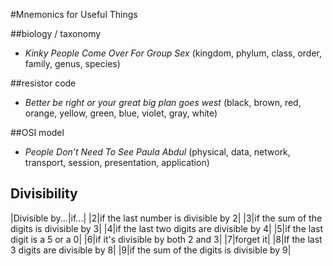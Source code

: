 #Mnemonics for Useful Things


##biology / taxonomy
 - _Kinky People Come Over For Group Sex_ (kingdom, phylum, class, order, family, genus, species)

##resistor code
- _Better be right or your great big plan goes west_ (black, brown, red, orange, yellow, green, blue, violet, gray, white)

##OSI model
- _People Don’t Need To See Paula Abdul_ (physical, data, network, transport, session, presentation, application)

## Divisibility

|Divisible by...|if...|
|2|if the last number is divisible by 2|
|3|if the sum of the digits is divisible by 3|
|4|if the last two digits are divisible by 4|
|5|if the last digit is a 5 or a 0|
|6|if it's divisible by both 2 and 3|
|7|forget it|
|8|If the last 3 digits are divisible by 8|
|9|if the sum of the digits is divisible by 9|